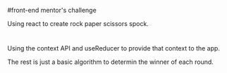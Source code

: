 #front-end mentor's challenge

Using react to create rock paper scissors spock.
#
Using the context API and useReducer to provide that context to the app.

The rest is just a basic algorithm to determin the winner of each round.
